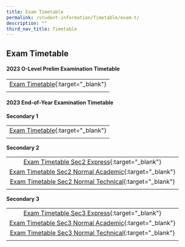 ```yaml
---
title: Exam Timetable
permalink: /student-information/Timetable/exam-t/
description: ""
third_nav_title: Timetable
---
```

## Exam Timetable
#### 2023 O-Level Prelim Examination Timetable
|  |
|:---:|
| [Exam Timetable](/files/o%20level%20prelim%20timetable.pdf){:target="_blank"} |
|  |

#### 2023 End-of-Year Examination Timetable

**Secondary 1**

|  |
|:---:|
| [Exam Timetable](/files/EXAM/eoy%20timetable_2023_sec%201_v2.pdf){:target="_blank"} |
|  |

**Secondary 2**

|  |
|:---:|
| [Exam Timetable Sec2 Express](/files/EXAM/eoy%20timetable_2023_2exp_v2.pdf){:target="_blank"} |
| [Exam Timetable Sec2 Normal Academic](/files/EXAM/eoy%20timetable_2023_2na_v2.pdf){:target="_blank"} |
| [Exam Timetable Sec2 Normal Technical](/files/EXAM/eoy%20timetable_2023_2nt_v2.pdf){:target="_blank"} |
|  |

**Secondary 3**

|  |
|:---:|
| [Exam Timetable Sec3 Express](/files/EXAM/eoy%20timetable_2023_3exp_v2.pdf){:target="_blank"} |
| [Exam Timetable Sec3 Normal Academic](/files/2022%20EOY%20Timetable_Sec%20Two.pdf){:target="_blank"} |
| [Exam Timetable Sec3 Normal Technical](/files/EXAM/eoy%20timetable_2023_3nt_v2.pdf){:target="_blank"} |
|  |